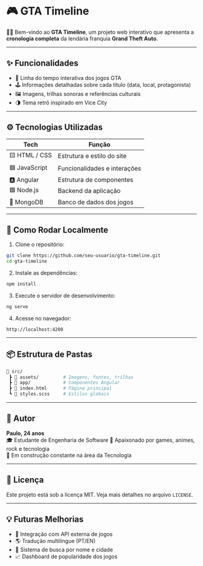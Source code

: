# 🎮 GTA Timeline

🚗💥 Bem-vindo ao **GTA Timeline**, um projeto web interativo que apresenta a **cronologia completa** da lendária franquia **Grand Theft Auto**.

---

## ✨ Funcionalidades

- 📅 Linha do tempo interativa dos jogos GTA
- 🕹️ Informações detalhadas sobre cada título (data, local, protagonista)
- 🖼️ Imagens, trilhas sonoras e referências culturais
- 🌗 Tema retrô inspirado em Vice City

---

## ⚙️ Tecnologias Utilizadas

| Tech            | Função                          |
|----------------|----------------------------------|
| 🟨 HTML / CSS   | Estrutura e estilo do site       |
| 🟦 JavaScript   | Funcionalidades e interações     |
| 🅰️ Angular      | Estrutura de componentes         |
| 🟩 Node.js      | Backend da aplicação             |
| 🍃 MongoDB      | Banco de dados dos jogos         |

---

## 🚀 Como Rodar Localmente

1. Clone o repositório:

```bash
git clone https://github.com/seu-usuario/gta-timeline.git
cd gta-timeline
```

2. Instale as dependências:

```bash
npm install
```

3. Execute o servidor de desenvolvimento:

```bash
ng serve
```

4. Acesse no navegador:

```
http://localhost:4200
```

---

## 📦 Estrutura de Pastas

```bash
📁 src/
 ┣ 📂 assets/         # Imagens, fontes, trilhas
 ┣ 📂 app/            # Componentes Angular
 ┣ 📄 index.html      # Página principal
 ┗ 📄 styles.scss     # Estilos globais
```

---

## 👤 Autor

**Paulo, 24 anos**  
🎓 Estudante de Engenharia de Software
🧠 Apaixonado por games, animes, rock e tecnologia  
📍 Em construção constante na área da Tecnologia

---

## 📄 Licença

Este projeto está sob a licença MIT. Veja mais detalhes no arquivo `LICENSE`.

---

## 💡 Futuras Melhorias

- 🧪 Integração com API externa de jogos
- 🌎 Tradução multilíngue (PT/EN)
- 🎯 Sistema de busca por nome e cidade
- 📈 Dashboard de popularidade dos jogos

